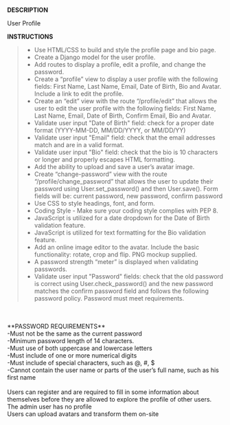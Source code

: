 **DESCRIPTION**<br />

User Profile

**INSTRUCTIONS** <br/>

>- Use HTML/CSS to build and style the profile page and bio page.
>- Create a Django model for the user profile.
>- Add routes to display a profile, edit a profile, and change the password.
>- Create a “profile” view to display a user profile with the following fields: First Name, Last Name, Email, Date of Birth, Bio and Avatar. Include a link to edit the profile.
>- Create an “edit” view with the route “/profile/edit” that allows the user to edit the user profile with the following fields: First Name, Last Name, Email, Date of Birth, Confirm Email, Bio and Avatar.
>- Validate user input "Date of Birth" field: check for a proper date format (YYYY-MM-DD, MM/DD/YYYY, or MM/DD/YY)
>- Validate user input "Email" field: check that the email addresses match and are in a valid format.
>- Validate user input "Bio" field: check that the bio is 10 characters or longer and properly escapes HTML formatting.
>- Add the ability to upload and save a user’s avatar image.
>- Create “change-password” view with the route “/profile/change_password” that allows the user to update their password using User.set_password() and then User.save(). Form fields will be: current password, new password, confirm password
>- Use CSS to style headings, font, and form.
>- Coding Style - Make sure your coding style complies with PEP 8.
>- JavaScript is utilized for a date dropdown for the Date of Birth validation feature.
>- JavaScript is utilized for text formatting for the Bio validation feature.
>- Add an online image editor to the avatar. Include the basic functionality: rotate, crop and flip. PNG mockup supplied.
>- A password strength “meter” is displayed when validating passwords.
>- Validate user input "Password" fields: check that the old password is correct using User.check_password() and the new password matches the confirm password field and follows the following password policy. Password must meet requirements.


<br />
<br />
**PASSWORD REQUIREMENTS**<br />
-Must not be the same as the current password <br />
-Minimum password length of 14 characters. <br />
-Must use of both uppercase and lowercase letters<br />
-Must include of one or more numerical digits<br />
-Must include of special characters, such as @, #, $<br />
-Cannot contain the user name or parts of the user’s full name, such as his first name<br />
<br />
Users can register and are required to fill in some information about themselves before they are allowed to explore the profile of other users. The admin user has no profile<br />
Users can upload avatars and transform them on-site<br />
<br />
